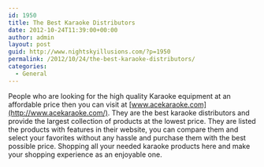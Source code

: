 ```yaml
---
id: 1950
title: The Best Karaoke Distributors
date: 2012-10-24T11:39:00+00:00
author: admin
layout: post
guid: http://www.nightskyillusions.com/?p=1950
permalink: /2012/10/24/the-best-karaoke-distributors/
categories:
  - General
---
```

People who are looking for the high quality Karaoke equipment at an affordable price then you can visit at [www.acekaraoke.com](http://www.acekaraoke.com/). They are the best karaoke distributors and provide the largest collection of products at the lowest price. They are listed the products with features in their website, you can compare them and select your favorites without any hassle and purchase them with the best possible price. Shopping all your needed karaoke products here and make your shopping experience as an enjoyable one.